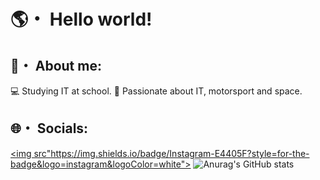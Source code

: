 # 🌎・ Hello world!
## 🧑・ About me:
💻 Studying IT at school.
🚀 Passionate about IT, motorsport and space.
## 🌐・ Socials:
<a href="www.instagram.com/marco._.colli"> <img src"https://img.shields.io/badge/Instagram-E4405F?style=for-the-badge&logo=instagram&logoColor=white"></a>
![Anurag's GitHub stats](https://github-readme-stats.vercel.app/api?username=MaarcooC&show_icons=true&theme=radical)

